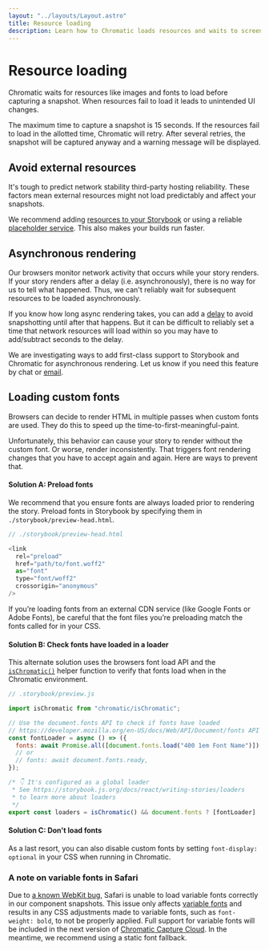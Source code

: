 ```yaml
---
layout: "../layouts/Layout.astro"
title: Resource loading
description: Learn how to Chromatic loads resources and waits to screenshot.
---
```


# Resource loading

Chromatic waits for resources like images and fonts to load before capturing a snapshot. When resources fail to load it leads to unintended UI changes.

The maximum time to capture a snapshot is 15 seconds. If the resources fail to load in the allotted time, Chromatic will retry. After several retries, the snapshot will be captured anyway and a warning message will be displayed.

## Avoid external resources

It's tough to predict network stability third-party hosting reliability. These factors mean external resources might not load predictably and affect your snapshots.

We recommend adding [resources to your Storybook](https://storybook.js.org/configurations/serving-static-files/) or using a reliable [placeholder service](https://placeholder.com/). This also makes your builds run faster.

## Asynchronous rendering

Our browsers monitor network activity that occurs while your story renders. If your story renders after a delay (i.e. asynchronously), there is no way for us to tell what happened. Thus, we can't reliably wait for subsequent resources to be loaded asynchronously.

If you know how long async rendering takes, you can add a [delay](delay) to avoid snapshotting until after that happens. But it can be difficult to reliably set a time that network resources will load within so you may have to add/subtract seconds to the delay.

We are investigating ways to add first-class support to Storybook and Chromatic for asynchronous rendering. Let us know if you need this feature by chat or [email](mailto:support@chromatic.com?Subject=Asynchronous%20Rendering).

## Loading custom fonts

Browsers can decide to render HTML in multiple passes when custom fonts are used. They do this to speed up the time-to-first-meaningful-paint.

Unfortunately, this behavior can cause your story to render without the custom font. Or worse, render inconsistently. That triggers font rendering changes that you have to accept again and again. Here are ways to prevent that.

#### Solution A: Preload fonts

We recommend that you ensure fonts are always loaded prior to rendering the story. Preload fonts in Storybook by specifying them in `./storybook/preview-head.html`.

```js
// ./storybook/preview-head.html

<link
  rel="preload"
  href="path/to/font.woff2"
  as="font"
  type="font/woff2"
  crossorigin="anonymous"
/>
```

<div class="aside">
If you’re loading fonts from an external CDN service (like Google Fonts or Adobe Fonts), be careful that the font files you’re preloading match the fonts called for in your CSS.
</div>

#### Solution B: Check fonts have loaded in a loader

This alternate solution uses the browsers font load API and the [`isChromatic()`](ischromatic) helper function to verify that fonts load when in the Chromatic environment.

```js
// .storybook/preview.js

import isChromatic from "chromatic/isChromatic";

// Use the document.fonts API to check if fonts have loaded
// https://developer.mozilla.org/en-US/docs/Web/API/Document/fonts API to
const fontLoader = async () => ({
  fonts: await Promise.all([document.fonts.load("400 1em Font Name")]),
  // or
  // fonts: await document.fonts.ready,
});

/* 👇 It's configured as a global loader
 * See https://storybook.js.org/docs/react/writing-stories/loaders
 * to learn more about loaders
 */
export const loaders = isChromatic() && document.fonts ? [fontLoader] : [];
```

#### Solution C: Don't load fonts

As a last resort, you can also disable custom fonts by setting `font-display: optional` in your CSS when running in Chromatic.

### A note on variable fonts in Safari

Due to [a known WebKit bug](https://bugs.webkit.org/show_bug.cgi?id=177039), Safari is unable to load variable fonts correctly in our component snapshots. This issue only affects [variable fonts](https://developer.mozilla.org/en-US/docs/Web/CSS/CSS_fonts/Variable_fonts_guide) and results in any CSS adjustments made to variable fonts, such as `font-weight: bold`, to not be properly applied. Full support for variable fonts will be included in the next version of [Chromatic Capture Cloud](https://www.chromatic.com/docs/infrastructure-upgrades#release-notes-for-infrastructure-upgrades). In the meantime, we recommend using a static font fallback.
